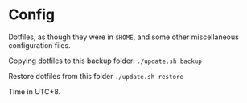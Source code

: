 # Config

Dotfiles, as though they were in `$HOME`, and some other miscellaneous configuration files.

Copying dotfiles to this backup folder: `./update.sh backup`

Restore dotfiles from this folder `./update.sh restore`

Time in UTC+8.

